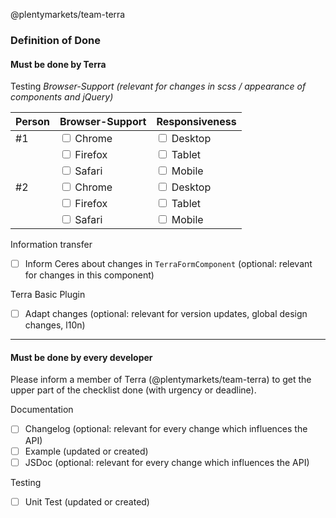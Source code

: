 
@plentymarkets/team-terra

### Definition of Done

#### Must be done by Terra

Testing
*Browser-Support (relevant for changes in scss / appearance of components and jQuery)*

|  Person | Browser-Support  | Responsiveness |
|---------|------------------|----------------|
|  #1     | <label><input type="checkbox"> Chrome</label> | <label><input type="checkbox"> Desktop</label>  |
|         | <label><input type="checkbox"> Firefox</label>  | <label><input type="checkbox"> Tablet</label>  |
|         | <label><input type="checkbox"> Safari</label>  | <label><input type="checkbox"> Mobile</label>  |
|  #2     | <label><input type="checkbox"> Chrome</label>  | <label><input type="checkbox"> Desktop</label>  |
|         | <label><input type="checkbox"> Firefox</label>  | <label><input type="checkbox"> Tablet</label>  |
|         | <label><input type="checkbox"> Safari</label>  | <label><input type="checkbox"> Mobile</label>  |

Information transfer
- [ ] Inform Ceres about changes in `TerraFormComponent` (optional: relevant for changes in this component)

Terra Basic Plugin
- [ ] Adapt changes (optional: relevant for version updates, global design changes, l10n)

----

#### Must be done by every developer
Please inform a member of Terra (@plentymarkets/team-terra) to get the upper part of the checklist done (with urgency or deadline). 

Documentation
- [ ] Changelog (optional: relevant for every change which influences the API)
- [ ] Example (updated or created)
- [ ] JSDoc (optional: relevant for every change which influences the API)

Testing
- [ ] Unit Test (updated or created)